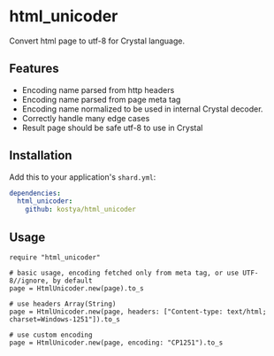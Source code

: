 # html_unicoder

Convert html page to utf-8 for Crystal language.

## Features
* Encoding name parsed from http headers
* Encoding name parsed from page meta tag
* Encoding name normalized to be used in internal Crystal decoder.
* Correctly handle many edge cases
* Result page should be safe utf-8 to use in Crystal

## Installation


Add this to your application's `shard.yml`:

```yaml
dependencies:
  html_unicoder:
    github: kostya/html_unicoder
```


## Usage


```crystal
require "html_unicoder"

# basic usage, encoding fetched only from meta tag, or use UTF-8//ignore, by default
page = HtmlUnicoder.new(page).to_s

# use headers Array(String)
page = HtmlUnicoder.new(page, headers: ["Content-type: text/html; charset=Windows-1251"]).to_s

# use custom encoding
page = HtmlUnicoder.new(page, encoding: "CP1251").to_s

```
